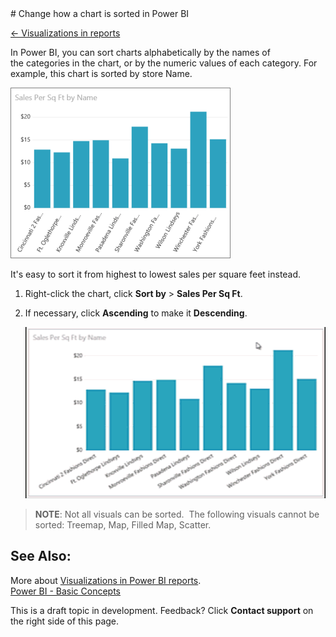 <properties pageTitle="Change how a chart is sorted in Power BI" description="Change how a chart is sorted in Power BI" services="powerbi" documentationCenter="" authors="v-anpasi" manager="mblythe" editor=""/>
<tags ms.service="powerbi" ms.devlang="NA" ms.topic="article" ms.tgt_pltfrm="NA" ms.workload="powerbi" ms.date="06/26/2015" ms.author="v-anpasi"/>
# Change how a chart is sorted in Power BI

[← Visualizations in reports](https://support.powerbi.com/knowledgebase/topics/65160-visualizations-in-reports)

In Power BI, you can sort charts alphabetically by the names of the categories in the chart, or by the numeric values of each category. For example, this chart is sorted by store Name.

![](media/powerbi-service-change-how-a-chart-is-sorted/PBI_ChartSortCategory.png)  

It's easy to sort it from highest to lowest sales per square feet instead. 

1.  Right-click the chart, click **Sort by** \> **Sales Per Sq Ft**.
2.  If necessary, click **Ascending** to make it **Descending**.

    ![](media/powerbi-service-change-how-a-chart-is-sorted/PBI_agif_Sort500.gif)  
> **NOTE**: Not all visuals can be sorted.  The following visuals cannot be sorted: Treemap, Map, Filled Map, Scatter.
 
## See Also:

More about [Visualizations in Power BI reports](http://support.powerbi.com/knowledgebase/articles/434821-visualizations-in-power-bi-reports).  
[Power BI - Basic Concepts](http://support.powerbi.com/knowledgebase/articles/487029-power-bi-preview-basic-concepts)  

This is a draft topic in development. Feedback? Click **Contact support** on the right side of this page.






